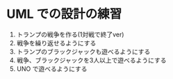 # UML での設計の練習

1. トランプの戦争を作る(1対戦で終了ver)
2. 戦争を繰り返せるようにする
2. トランプのブラックジャックも遊べるようにする
3. 戦争、ブラックジャックを3人以上で遊べるようにする
4. UNO で遊べるようにする
